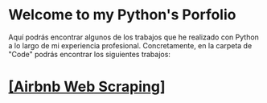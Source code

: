 # Welcome to my Python's Porfolio

Aquí podrás encontrar algunos de los trabajos que he realizado con Python a lo largo de mi experiencia profesional. 
Concretamente, en la carpeta de "Code" podrás encontrar los siguientes trabajos:

# [[Airbnb Web Scraping]]([https://www.linkedin.com/in/pablofdezmesa/](https://github.com/pfdezmesa/Python_Porfolio/blob/main/Code/Airbnb%20Web%20Scraping.ipynb)https://github.com/pfdezmesa/Python_Porfolio/blob/main/Code/Airbnb%20Web%20Scraping.ipynb)
